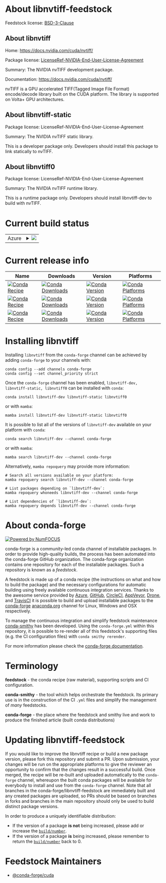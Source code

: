 About libnvtiff-feedstock
=========================

Feedstock license: [BSD-3-Clause](https://github.com/conda-forge/libnvtiff-feedstock/blob/main/LICENSE.txt)


About libnvtiff
---------------

Home: https://docs.nvidia.com/cuda/nvtiff/

Package license: [LicenseRef-NVIDIA-End-User-License-Agreement](https://docs.nvidia.com/cuda/eula/index.html)

Summary: The NVIDIA nvTIFF development package.

Documentation: https://docs.nvidia.com/cuda/nvtiff/

nvTIFF is a GPU accelerated TIFF(Tagged Image File Format) encode/decode library built on the CUDA platform. The library is supported on Volta+ GPU architectures.

About libnvtiff-static
----------------------



Package license: LicenseRef-NVIDIA-End-User-License-Agreement

Summary: The NVIDIA nvTIFF static library.

This is a developer package only. Developers should install this package to link statically to nvTIFF.

About libnvtiff0
----------------



Package license: LicenseRef-NVIDIA-End-User-License-Agreement

Summary: The NVIDIA nvTIFF runtime library.

This is a runtime package only. Developers should install libnvtiff-dev to build with nvTIFF.

Current build status
====================


<table>
    
  <tr>
    <td>Azure</td>
    <td>
      <details>
        <summary>
          <a href="https://dev.azure.com/conda-forge/feedstock-builds/_build/latest?definitionId=24102&branchName=main">
            <img src="https://dev.azure.com/conda-forge/feedstock-builds/_apis/build/status/libnvtiff-feedstock?branchName=main">
          </a>
        </summary>
        <table>
          <thead><tr><th>Variant</th><th>Status</th></tr></thead>
          <tbody><tr>
              <td>linux_64_cuda_compiler_version12.9</td>
              <td>
                <a href="https://dev.azure.com/conda-forge/feedstock-builds/_build/latest?definitionId=24102&branchName=main">
                  <img src="https://dev.azure.com/conda-forge/feedstock-builds/_apis/build/status/libnvtiff-feedstock?branchName=main&jobName=linux&configuration=linux%20linux_64_cuda_compiler_version12.9" alt="variant">
                </a>
              </td>
            </tr><tr>
              <td>linux_aarch64_cuda_compiler_version12.9</td>
              <td>
                <a href="https://dev.azure.com/conda-forge/feedstock-builds/_build/latest?definitionId=24102&branchName=main">
                  <img src="https://dev.azure.com/conda-forge/feedstock-builds/_apis/build/status/libnvtiff-feedstock?branchName=main&jobName=linux&configuration=linux%20linux_aarch64_cuda_compiler_version12.9" alt="variant">
                </a>
              </td>
            </tr><tr>
              <td>win_64_cuda_compiler_version12.9</td>
              <td>
                <a href="https://dev.azure.com/conda-forge/feedstock-builds/_build/latest?definitionId=24102&branchName=main">
                  <img src="https://dev.azure.com/conda-forge/feedstock-builds/_apis/build/status/libnvtiff-feedstock?branchName=main&jobName=win&configuration=win%20win_64_cuda_compiler_version12.9" alt="variant">
                </a>
              </td>
            </tr>
          </tbody>
        </table>
      </details>
    </td>
  </tr>
</table>

Current release info
====================

| Name | Downloads | Version | Platforms |
| --- | --- | --- | --- |
| [![Conda Recipe](https://img.shields.io/badge/recipe-libnvtiff--dev-green.svg)](https://anaconda.org/conda-forge/libnvtiff-dev) | [![Conda Downloads](https://img.shields.io/conda/dn/conda-forge/libnvtiff-dev.svg)](https://anaconda.org/conda-forge/libnvtiff-dev) | [![Conda Version](https://img.shields.io/conda/vn/conda-forge/libnvtiff-dev.svg)](https://anaconda.org/conda-forge/libnvtiff-dev) | [![Conda Platforms](https://img.shields.io/conda/pn/conda-forge/libnvtiff-dev.svg)](https://anaconda.org/conda-forge/libnvtiff-dev) |
| [![Conda Recipe](https://img.shields.io/badge/recipe-libnvtiff--static-green.svg)](https://anaconda.org/conda-forge/libnvtiff-static) | [![Conda Downloads](https://img.shields.io/conda/dn/conda-forge/libnvtiff-static.svg)](https://anaconda.org/conda-forge/libnvtiff-static) | [![Conda Version](https://img.shields.io/conda/vn/conda-forge/libnvtiff-static.svg)](https://anaconda.org/conda-forge/libnvtiff-static) | [![Conda Platforms](https://img.shields.io/conda/pn/conda-forge/libnvtiff-static.svg)](https://anaconda.org/conda-forge/libnvtiff-static) |
| [![Conda Recipe](https://img.shields.io/badge/recipe-libnvtiff0-green.svg)](https://anaconda.org/conda-forge/libnvtiff0) | [![Conda Downloads](https://img.shields.io/conda/dn/conda-forge/libnvtiff0.svg)](https://anaconda.org/conda-forge/libnvtiff0) | [![Conda Version](https://img.shields.io/conda/vn/conda-forge/libnvtiff0.svg)](https://anaconda.org/conda-forge/libnvtiff0) | [![Conda Platforms](https://img.shields.io/conda/pn/conda-forge/libnvtiff0.svg)](https://anaconda.org/conda-forge/libnvtiff0) |

Installing libnvtiff
====================

Installing `libnvtiff` from the `conda-forge` channel can be achieved by adding `conda-forge` to your channels with:

```
conda config --add channels conda-forge
conda config --set channel_priority strict
```

Once the `conda-forge` channel has been enabled, `libnvtiff-dev, libnvtiff-static, libnvtiff0` can be installed with `conda`:

```
conda install libnvtiff-dev libnvtiff-static libnvtiff0
```

or with `mamba`:

```
mamba install libnvtiff-dev libnvtiff-static libnvtiff0
```

It is possible to list all of the versions of `libnvtiff-dev` available on your platform with `conda`:

```
conda search libnvtiff-dev --channel conda-forge
```

or with `mamba`:

```
mamba search libnvtiff-dev --channel conda-forge
```

Alternatively, `mamba repoquery` may provide more information:

```
# Search all versions available on your platform:
mamba repoquery search libnvtiff-dev --channel conda-forge

# List packages depending on `libnvtiff-dev`:
mamba repoquery whoneeds libnvtiff-dev --channel conda-forge

# List dependencies of `libnvtiff-dev`:
mamba repoquery depends libnvtiff-dev --channel conda-forge
```


About conda-forge
=================

[![Powered by
NumFOCUS](https://img.shields.io/badge/powered%20by-NumFOCUS-orange.svg?style=flat&colorA=E1523D&colorB=007D8A)](https://numfocus.org)

conda-forge is a community-led conda channel of installable packages.
In order to provide high-quality builds, the process has been automated into the
conda-forge GitHub organization. The conda-forge organization contains one repository
for each of the installable packages. Such a repository is known as a *feedstock*.

A feedstock is made up of a conda recipe (the instructions on what and how to build
the package) and the necessary configurations for automatic building using freely
available continuous integration services. Thanks to the awesome service provided by
[Azure](https://azure.microsoft.com/en-us/services/devops/), [GitHub](https://github.com/),
[CircleCI](https://circleci.com/), [AppVeyor](https://www.appveyor.com/),
[Drone](https://cloud.drone.io/welcome), and [TravisCI](https://travis-ci.com/)
it is possible to build and upload installable packages to the
[conda-forge](https://anaconda.org/conda-forge) [anaconda.org](https://anaconda.org/)
channel for Linux, Windows and OSX respectively.

To manage the continuous integration and simplify feedstock maintenance
[conda-smithy](https://github.com/conda-forge/conda-smithy) has been developed.
Using the ``conda-forge.yml`` within this repository, it is possible to re-render all of
this feedstock's supporting files (e.g. the CI configuration files) with ``conda smithy rerender``.

For more information please check the [conda-forge documentation](https://conda-forge.org/docs/).

Terminology
===========

**feedstock** - the conda recipe (raw material), supporting scripts and CI configuration.

**conda-smithy** - the tool which helps orchestrate the feedstock.
                   Its primary use is in the construction of the CI ``.yml`` files
                   and simplify the management of *many* feedstocks.

**conda-forge** - the place where the feedstock and smithy live and work to
                  produce the finished article (built conda distributions)


Updating libnvtiff-feedstock
============================

If you would like to improve the libnvtiff recipe or build a new
package version, please fork this repository and submit a PR. Upon submission,
your changes will be run on the appropriate platforms to give the reviewer an
opportunity to confirm that the changes result in a successful build. Once
merged, the recipe will be re-built and uploaded automatically to the
`conda-forge` channel, whereupon the built conda packages will be available for
everybody to install and use from the `conda-forge` channel.
Note that all branches in the conda-forge/libnvtiff-feedstock are
immediately built and any created packages are uploaded, so PRs should be based
on branches in forks and branches in the main repository should only be used to
build distinct package versions.

In order to produce a uniquely identifiable distribution:
 * If the version of a package **is not** being increased, please add or increase
   the [``build/number``](https://docs.conda.io/projects/conda-build/en/latest/resources/define-metadata.html#build-number-and-string).
 * If the version of a package **is** being increased, please remember to return
   the [``build/number``](https://docs.conda.io/projects/conda-build/en/latest/resources/define-metadata.html#build-number-and-string)
   back to 0.

Feedstock Maintainers
=====================

* [@conda-forge/cuda](https://github.com/orgs/conda-forge/teams/cuda/)

